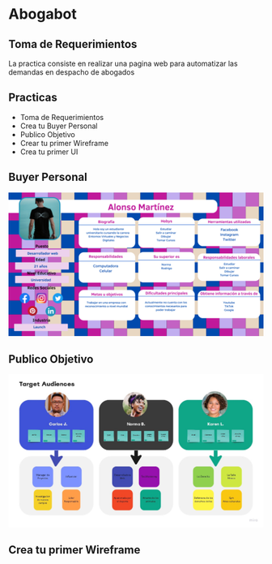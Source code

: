 # Abogabot   

## Toma de Requerimientos
La practica consiste en realizar una pagina web para automatizar las demandas en despacho de abogados 





## Practicas 

- Toma de Requerimientos 
- Crea tu Buyer Personal
- Publico Objetivo
- Crear tu primer Wireframe
- Crea tu primer UI

## Buyer Personal 
![](img/Buyer%20Personal.png "Buyer Personal")

## Publico Objetivo
![](img/Publico%20Objetivo.jpg "Publico objetivo")

## Crea tu primer Wireframe




